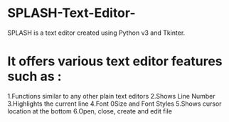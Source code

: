 # SPLASH-Text-Editor-
SPLASH is a text editor created using Python v3  and Tkinter.


# It offers various text editor features such as :
1.Functions similar to any other plain text editors
2.Shows Line Number
3.Highlights the current line
4.Font 0Size and Font Styles
5.Shows cursor location at the bottom
6.Open, close, create and edit file

